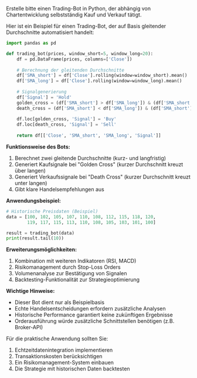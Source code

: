 Erstelle bitte einen Trading-Bot in Python, der abhängig von Chartentwicklung selbstständig Kauf und Verkauf tätigt.

Hier ist ein Beispiel für einen Trading-Bot, der auf Basis gleitender Durchschnitte automatisiert handelt:

```python
import pandas as pd

def trading_bot(prices, window_short=5, window_long=20):
    df = pd.DataFrame(prices, columns=['Close'])
    
    # Berechnung der gleitenden Durchschnitte
    df['SMA_short'] = df['Close'].rolling(window=window_short).mean()
    df['SMA_long'] = df['Close'].rolling(window=window_long).mean()
    
    # Signalgenerierung
    df['Signal'] = 'Hold'
    golden_cross = (df['SMA_short'] > df['SMA_long']) & (df['SMA_short'].shift(1) <= df['SMA_long'].shift(1))
    death_cross = (df['SMA_short'] < df['SMA_long']) & (df['SMA_short'].shift(1) >= df['SMA_long'].shift(1))
    
    df.loc[golden_cross, 'Signal'] = 'Buy'
    df.loc[death_cross, 'Signal'] = 'Sell'
    
    return df[['Close', 'SMA_short', 'SMA_long', 'Signal']]
```

**Funktionsweise des Bots:**
1. Berechnet zwei gleitende Durchschnitte (kurz- und langfristig)
2. Generiert Kaufsignale bei "Golden Cross" (kurzer Durchschnitt kreuzt über langen)
3. Generiert Verkaufssignale bei "Death Cross" (kurzer Durchschnitt kreuzt unter langen)
4. Gibt klare Handelsempfehlungen aus

**Anwendungsbeispiel:**
```python
# Historische Preisdaten (Beispiel)
data = [100, 102, 105, 107, 110, 108, 112, 115, 118, 120, 
        119, 117, 115, 113, 110, 108, 105, 103, 101, 100]

result = trading_bot(data)
print(result.tail(10))
```

**Erweiterungsmöglichkeiten:**
1. Kombination mit weiteren Indikatoren (RSI, MACD)
2. Risikomanagement durch Stop-Loss Orders
3. Volumenanalyse zur Bestätigung von Signalen
4. Backtesting-Funktionalität zur Strategieoptimierung

**Wichtige Hinweise:**
- Dieser Bot dient nur als Beispielbasis
- Echte Handelsentscheidungen erfordern zusätzliche Analysen
- Historische Performance garantiert keine zukünftigen Ergebnisse
- Orderausführung würde zusätzliche Schnittstellen benötigen (z.B. Broker-API)

Für die praktische Anwendung sollten Sie:
1. Echtzeitdatenintegration implementieren
2. Transaktionskosten berücksichtigen
3. Ein Risikomanagement-System einbauen
4. Die Strategie mit historischen Daten backtesten

